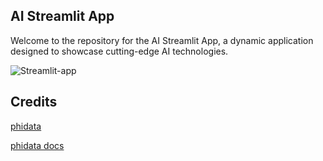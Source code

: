 
## AI Streamlit App

Welcome to the repository for the AI Streamlit App, a dynamic application designed to showcase cutting-edge AI technologies. 



![Streamlit-app](https://imagizer.imageshack.com/img922/6513/HbDfhD.png)




## Credits
[phidata](https://github.com/phidatahq)

[phidata docs](https://docs.phidata.com/introduction)